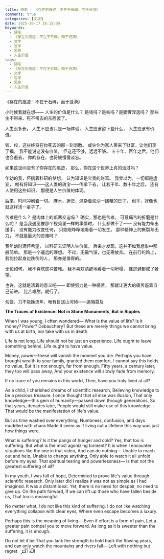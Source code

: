 ```yaml
---
title: 随笔 - 《存在的痕迹：不在于石碑，而于涟漪》
comments: true
categories: [文学]
date: 2025-10-17 16:15:00
keywords:
  - 随笔
  - 《存在的痕迹：不在于石碑，而于涟漪》
  - 文学
  - 哲学
  - 思想
  - 人生价值
tags:
  - 随笔
  - 《存在的痕迹：不在于石碑，而于涟漪》
  - 文学
  - 哲学
  - 思想
  - 人生价值
---
```


《存在的痕迹：不在于石碑，而于涟漪》

小时候我就在想——
人生的价值是什么？
是钱吗？是权吗？是骄奢淫逸吗？
那些生不带来、死不带去的东西罢了。

人生没多长，
人生不应该只是一场体验，
人生应该留下些什么，
人生应该有价值。

钱、权，这些终将在你死去的那一刻消散。
或许你为家人带来了财富，让他们享了福，
我不能说这没有价值，
但这还不够，远远不够。
五十年、百年之后，他们也会逝去，
你的存在，也将被慢慢淡忘。

如果这世间没有了你存在的痕迹，
那么，你在这个世界上真的活过吗？

年幼的我，怀揣着科研的梦想，
认为知识是宝贵的财富。
我曾以为，一切都是虚妄，
唯有将知识——这人类的瑰宝——传承下去，
让若干年、数十年之后，
还有人使用这些知识，
那便是人生价值的体现。

后来，时间冲刷着一切。
麻木、迷茫，混杂着泥沙一团糟的日子，
似乎，好像也就这样活一辈子了。

苦难是什么？
是肉体上的饥寒交迫吗？
确实，那也是苦难。
可最痛苦的折磨是什么呢？
是当我遇见像那个视频里一样的事情时，
什么都做不了——
没有能力伸出援手，
没有能力改变任何，
只能眼睁睁地看着一切发生。
那种精神上的撕裂与无力，
不就是最大的苦难吗？

我年幼时满怀希望，
以科研去证明人生价值。
后来才发现，这并不如我想象中那般简单。
那是一个遥远的理想。
不过，无需气馁，也无需放弃。
在前行的路上，
若能拉起身边跌倒的人，
那亦是值得的。

无论如何，
我不喜欢这种苦难。
我不喜欢清醒地看着一切坍塌，
连逃避都成了奢望。

也许，这就是活着的意义吧——
即使努力是一种痛苦，
那就让更大的痛苦逼着自己前进。
比苦难甜，就行了。

勿要，力不能挽流年，唯有目送山河倾——追悔莫及

**The Traces of Existence: Not in Stone Monuments, But in Ripples**

When I was young, I often wondered—
What is the value of life?
Is it money? Power? Debauchery?
But these are merely things we cannot bring with us at birth, nor take with us in death.

Life is not long.
Life should not be just an experience.
Life ought to leave something behind,
Life ought to have value.

Money, power—these will vanish the moment you die.
Perhaps you have brought wealth to your family, granted them comfort.
I cannot say this holds no value,
But it is not enough, far from enough.
Fifty years, a century later, they too will pass away,
And your existence will slowly fade from memory.

If no trace of you remains in this world,
Then, have you truly lived at all?

As a child, I cherished dreams of scientific research,
Believing knowledge to be a precious treasure.
I once thought that all else was illusion,
That only knowledge—this gem of humanity—passed down through generations,
So that years, decades later,
People would still make use of this knowledge—
That would be the manifestation of life's value.

But as time washed over everything,
Numbness, confusion, and days muddled with chaos
Made it seem as if living out a lifetime this way was just how things were.

What is suffering?
Is it the pangs of hunger and cold?
Yes, that too is suffering.
But what is the most agonizing torment?
It is when I encounter situations like the one in that video,
And can do nothing—
Unable to reach out and help,
Unable to change anything,
Only able to watch it all unfold before my eyes.
That spiritual tearing and powerlessness—
Is that not the greatest suffering of all?

In my youth, I was full of hope,
Determined to prove life's value through scientific research.
Only later did I realize it was not as simple as I had imagined.
It was a distant ideal.
Yet, there is no need for despair, no need to give up.
On the path forward,
If we can lift up those who have fallen beside us,
That too is meaningful.

No matter what,
I do not like this kind of suffering.
I do not like watching everything collapse with clear eyes,
Where even escape becomes a luxury.

Perhaps this is the meaning of living—
Even if effort is a form of pain,
Let a greater pain compel you to move forward.
As long as it is sweeter than the suffering, it is enough.

Do not let it be
That you lack the strength to hold back the flowing years, and can only watch the mountains and rivers fall—
Left with nothing but regret.
​
​اللّٰهُ أَكْبَرُ
